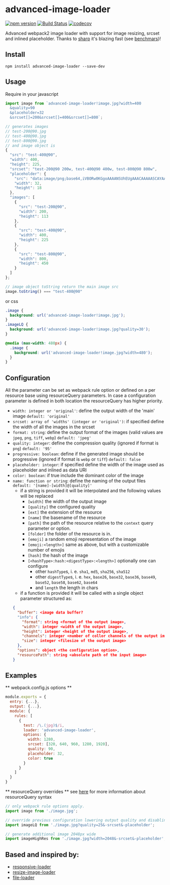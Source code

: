 # advanced-image-loader

[![npm version](https://badge.fury.io/js/advanced-image-loader.svg)](https://badge.fury.io/js/advanced-image-loader)
[![Build Status](https://travis-ci.org/brokenmass/advanced-image-loader.svg?branch=master)](https://travis-ci.org/brokenmass/advanced-image-loader)
[![codecov](https://codecov.io/gh/brokenmass/advanced-image-loader/branch/master/graph/badge.svg)](https://codecov.io/gh/brokenmass/advanced-image-loader)

Advanced webpack2 image loader with support for image resizing, srcset and inlined placeholder.
Thanks to [sharp](https://github.com/lovell/sharp) it's blazing fast (see [benchmars](docs/benchmarks.md))!

## Install

```
npm install advanced-image-loader --save-dev
```

## Usage

Require in your javascript
```js
import image from `advanced-image-loader!image.jpg?width=400
  &quality=90
  &placeholder=32
  &srcset[]=200&srcset[]=400&srcset[]=800`;

// generates images
// test-200@90.jpg
// test-400@90.jpg
// test-800@90.jpg
// and image object is
{
  "src": "test-400@90",
  "width": 400,
  "height": 225,
  "srcset": "test-200@90 200w, test-400@90 400w, test-800@90 800w",
  "placeholder": {
    "src": "data:image/png;base64,iVBORw0KGgoAAAANSUhEUgAAACAAAAASCAYAAAA6yNxSAAAACXBIWXMAAAsSAAALEgHS3X78AAAAh0lEQVRIie3SMQpDIRBF0euoA4L7X5W70WJANClCQlKa/GDjK0fxHRhDKeXGxsjO8gM4gAMACCuXW2uEEJhz4r3HzFDV17mI4Jz7mF0KAKi1AuCcY4yBqmJmmBnee1T1f4CcMzlnAOaciDw2mFICoPdOjHHlye//wLP8PavlPwGuygEcwHbAHUfTHurTFT+dAAAAAElFTkSuQmCC",
    "width": 32,
    "height": 18
  },
  "images": [
    {
      "src": "test-200@90",
      "width": 200,
      "height": 113
    },
    {
      "src": "test-400@90",
      "width": 400,
      "height": 225
    },
    {
      "src": "test-800@90",
      "width": 800,
      "height": 450
    }
  ]
};

// image object toString return the main image src
image.toString() === "test-400@90"

```

or css
```css
.image {
  background: url('advanced-image-loader!image.jpg');
}
.imageLQ {
  background: url('advanced-image-loader!image.jpg?quality=30');
}

@media (max-width: 480px) {
  .image {
    background: url('advanced-image-loader!image.jpg?width=480');
  }
}
```


## Configuration

All the parameter can be set as webpack rule option or defined on a per resource base using resourceQuery parameters.
In case a configuration parameter is defined in both location the resourceQuery has higher priority.

- `width: integer or 'original'`: define the output width of the 'main' image `default: 'original'`
- `srcset: array of 'widths' (integer or 'original')`: if specified define the width of all the images in the srcset
- `format: string`: define the output format of the images (valid values are `jpeg`, `png`, `tiff`, `webp`) `default: 'jpeg'`
- `quality: integer`: define the compression quality (ignored if format is `png`) `default: '95'`
- `progressive: boolean`: define if the generated image should be progressive (ignored if format is `webp` or `tiff`) `default: false`
- `placeholder: integer`: if specified define the width of the image used as placeholder and inlined as data URI
- `color: boolean`: if true include the dominant color of the image
- `name: function or string`: define the naming of the output files `default: '[name]-[width]@[quality]'`
  - if a string is provided it will be interpolated and the following values will be replaced
    * `[width]` the width of the output image
    * `[quality]` the configured quality
    * `[ext]` the extension of the resource
    * `[name]` the basename of the resource
    * `[path]` the path of the resource relative to the `context` query parameter or option.
    * `[folder]` the folder of the resource is in.
    * `[emoji]` a random emoji representation of the image
    * `[emoji:<length>]` same as above, but with a customizable number of emojis
    * `[hash]` the hash of the image
    * `[<hashType>:hash:<digestType>:<length>]` optionally one can configure
      * other `hashType`s, i. e. `sha1`, `md5`, `sha256`, `sha512`
      * other `digestType`s, i. e. `hex`, `base26`, `base32`, `base36`, `base49`, `base52`, `base58`, `base62`, `base64`
      * and `length` the length in chars
  - if a function is provided it will be called with a single object parameter structured as:
  ```json
  {
    "buffer": <image data buffer?
    "info": {
      "format": string <format of the output image>,
      "width": integer <width of the output image>,
      "height": integer <height of the output image>,
      "channels": integer <number of collor channels of the output image>,
      "size": integer <filesize of the output image>
    },
    "options": object <the configuration option>,
    "resourcePath": string <absolute path of the input image>
  }
  ```

## Examples

** webpack.config.js options **
```js
module.exports = {
  entry: {...},
  output: {...},
  module: {
    rules: [
      {
        test: /\.(jpg)$/i,
        loader: 'advanced-image-loader',
        options: {
          width: 1280,
          srcset: [320, 640, 960, 1280, 1920],
          quality: 90,
          placeholder: 32,
          color: true
        }
      }
    ]
  }
}
```

** resourceQuery overrides **
see [here](https://github.com/webpack/loader-utils#parsequery) for more information about resourceQuery syntax

```js
// only webpack rule options apply.
import image from './image.jpg';

// override previous configuration lowering output quality and disabling srcset and placeholder. only the main image, 1280px wide and 25% quality will be returned
import imageLQ from './image.jpg?quality=25&-srcset&-placeholder';

// generate additional image 2048px wide
import imageHighRes from './image.jpg?width=2048&-srcset&-placeholder';
```


## Based and inspired by:

- [responsive-loader](https://github.com/herrstucki/responsive-loader)
- [resize-image-loader](https://github.com/puppybits/resize-image-loader)
- [file-loader](https://github.com/webpack-contrib/file-loader)
